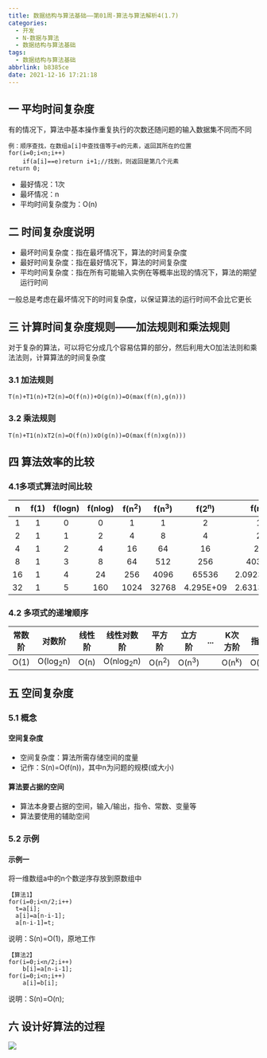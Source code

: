 ```yaml
---
title: 数据结构与算法基础——第01周-算法与算法解析4(1.7)
categories:
  - 开发
  - N-数据与算法
  - 数据结构与算法基础
tags:
  - 数据结构与算法基础
abbrlink: b8385ce
date: 2021-12-16 17:21:18
---
```

## 一 平均时间复杂度

有的情况下，算法中基本操作重复执行的次数还随问题的输入数据集不同而不同

```
例：顺序查找，在数组a[i]中查找值等于e的元素，返回其所在的位置
for(i=0;i<n;i++)
	if(a[i]==e)return i+1;//找到，则返回是第几个元素
return 0;	
```

* 最好情况：1次
* 最坏情况：n
* 平均时间复杂度为：O(n)

<!--more-->

## 二 时间复杂度说明

* 最坏时间复杂度：指在最坏情况下，算法的时间复杂度
* 最好时间复杂度：指在最好情况下，算法的时间复杂度
* 平均时间复杂度：指在所有可能输入实例在等概率出现的情况下，算法的期望运行时间

一般总是考虑在最坏情况下的时间复杂度，以保证算法的运行时间不会比它更长

## 三 计算时间复杂度规则——加法规则和乘法规则

对于复杂的算法，可以将它分成几个容易估算的部分，然后利用大O加法法则和乘法法则，计算算法的时间复杂度

### 3.1 加法规则

```
T(n)+T1(n)+T2(n)=O(f(n))+O(g(n))=O(max(f(n),g(n)))
```

### 3.2 乘法规则

```
T(n)+T1(n)xT2(n)=O(f(n))xO(g(n))=O(max(f(n)xg(n)))
```

## 四 算法效率的比较

### 4.1多项式算法时间比较

|  n   | f(1) | f(logn) | f(nlog) | f(n<sup>2</sup>) | f(n<sup>3</sup>) | f(2<sup>n</sup>) |   f(n!)    |
| :--: | :--: | :-----: | :-----: | :--------------: | :--------------: | :--------------: | :--------: |
|  1   |  1   |    0    |    0    |        1         |        1         |        2         |     1      |
|  2   |  1   |    1    |    2    |        4         |        8         |        4         |     2      |
|  4   |  1   |    2    |    4    |        16        |        64        |        16        |     24     |
|  8   |  1   |    3    |    8    |        64        |       512        |       256        |   40320    |
|  16  |  1   |    4    |   24    |       256        |       4096       |      65536       | 2.0923E+13 |
|  32  |  1   |    5    |   160   |       1024       |      32768       |    4.295E+09     | 2.6313E+35 |

### 4.2 多项式的递增顺序

| 常数阶 |       对数阶        | 线性阶 |      线性对数阶      |      平方阶      |      立方阶      | ...  |     K次方阶      |      指数阶       |
| :----: | :-----------------: | :----: | :------------------: | :--------------: | :--------------: | :--: | :--------------: | :---------------: |
|  O(1)  | O(log<sub>2</sub>n) |  O(n)  | O(nlog<sub>2</sub>n) | O(n<sup>2</sup>) | O(n<sup>3</sup>) |      | O(n<sup>k</sup>) | O(n<sup>2n</sup>) |

## 五 空间复杂度

### 5.1 概念

#### 空间复杂度

* 空间复杂度：算法所需存储空间的度量
* 记作：S(n)=O(f(n))，其中n为问题的规模(或大小)

#### 算法要占据的空间

* 算法本身要占据的空间，输入/输出，指令、常数、变量等
* 算法要使用的辅助空间

### 5.2 示例

#### 示例一

将一维数组a中的n个数逆序存放到原数组中

```
【算法1】
for(i=0;i<n/2;i++)
  t=a[i];
  a[i]=a[n-i-1];
  a[n-i-1]=t;
```
说明：S(n)=O(1)，原地工作
```
【算法2】
for(i=0;i<n/2;i++)
	b[i]=a[n-i-1];
for(i=0;i<n;i++)
	a[i]=b[i];
```

说明：S(n)=O(n);

## 六 设计好算法的过程
![][1]


[1]:https://raw.githubusercontent.com/PGzxc/CDN/master/blog-data-struct-basic/data-struct-1.7-data-analysis.png